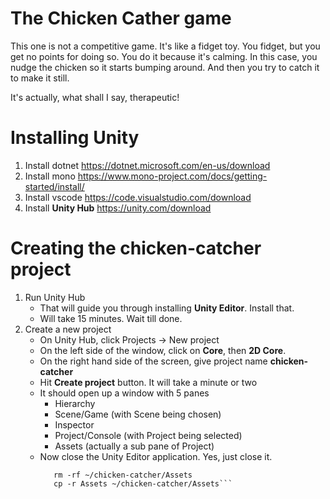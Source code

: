 # The Chicken Cather game

This one is not a competitive game. It's like a fidget toy. You fidget, but you
get no points for doing so. You do it because it's calming. In this case, you nudge
the chicken so it starts bumping around. And then you try to catch it to make it still.

It's actually, what shall I say, therapeutic!


# Installing Unity
1. Install dotnet https://dotnet.microsoft.com/en-us/download
2. Install mono https://www.mono-project.com/docs/getting-started/install/
3. Install vscode https://code.visualstudio.com/download
4. Install **Unity Hub** https://unity.com/download

# Creating the chicken-catcher project
1. Run Unity Hub
   - That will guide you through installing **Unity Editor**. Install that.
   - Will take 15 minutes. Wait till done.
3. Create a new project 
   - On Unity Hub, click Projects -> New project
   - On the left side of the window, click on **Core**, then **2D Core**.
   - On the right hand side of the screen, give project name **chicken-catcher**
   - Hit **Create project** button. It will take a minute or two
   - It should open up a window with 5 panes
     - Hierarchy
     - Scene/Game (with Scene being chosen)
     - Inspector
     - Project/Console (with Project being selected)
     - Assets (actually a sub pane of Project)
   - Now close the Unity Editor application. Yes, just close it.
     ```cp Assembly-CSharp.csproj ~/chicken-catcher/Assembly-CSharp.csproj
        rm -rf ~/chicken-catcher/Assets
        cp -r Assets ~/chicken-catcher/Assets```
